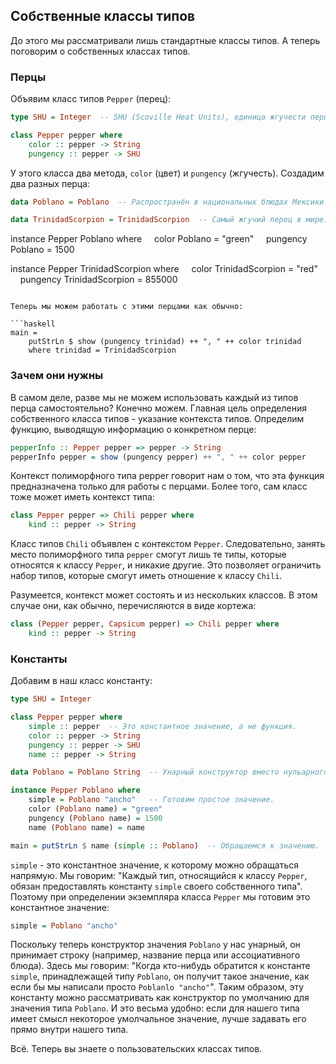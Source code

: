 Собственные классы типов
------------------------

До этого мы рассматривали лишь стандартные классы типов. А теперь поговорим о собственных классах типов.

### Перцы

Объявим класс типов `Pepper` (перец):

```haskell
type SHU = Integer  -- SHU (Scoville Heat Units), единица жгучести перца

class Pepper pepper where
    color :: pepper -> String
    pungency :: pepper -> SHU
```

У этого класса два метода, `color` (цвет) и `pungency` (жгучесть). Создадим два разных перца:

```haskell
data Poblano = Poblano  -- Распространён в национальных блюдах Мексики.

data TrinidadScorpion = TrinidadScorpion  -- Самый жгучий перец в мире.
```

instance Pepper Poblano where
    color Poblano = "green"
    pungency Poblano = 1500

instance Pepper TrinidadScorpion where
    color TrinidadScorpion = "red"
    pungency TrinidadScorpion = 855000
```

Теперь мы можем работать с этими перцами как обычно:

```haskell
main =
    putStrLn $ show (pungency trinidad) ++ ", " ++ color trinidad
    where trinidad = TrinidadScorpion
```

### Зачем они нужны

В самом деле, разве мы не можем использовать каждый из типов перца самостоятельно? Конечно можем. Главная цель определения собственного класса типов - указание контекста типов. Определим функцию, выводящую информацию о конкретном перце:

```haskell
pepperInfo :: Pepper pepper => pepper -> String
pepperInfo pepper = show (pungency pepper) ++ ", " ++ color pepper
```

Контекст полиморфного типа pepper говорит нам о том, что эта функция предназначена только для работы с перцами. Более того, сам класс тоже может иметь контекст типа:

```haskell
class Pepper pepper => Chili pepper where
    kind :: pepper -> String
```

Класс типов `Chili` объявлен с контекстом `Pepper`. Следовательно, занять место полиморфного типа `pepper` смогут лишь те типы, которые относятся к классу `Pepper`, и никакие другие. Это позволяет ограничить набор типов, которые смогут иметь отношение к классу `Chili`.

Разумеется, контекст может состоять и из нескольких классов. В этом случае они, как обычно, перечисляются в виде кортежа:

```haskell
class (Pepper pepper, Capsicum pepper) => Chili pepper where
    kind :: pepper -> String
```

### Константы

Добавим в наш класс константу:

```haskell
type SHU = Integer

class Pepper pepper where
    simple :: pepper  -- Это константное значение, а не функция.
    color :: pepper -> String
    pungency :: pepper -> SHU
    name :: pepper -> String

data Poblano = Poblano String  -- Унарный конструктор вместо нульарного.

instance Pepper Poblano where
    simple = Poblano "ancho"   -- Готовим простое значение.
    color (Poblano name) = "green"
    pungency (Poblano name) = 1500
    name (Poblano name) = name

main = putStrLn $ name (simple :: Poblano)  -- Обращаемся к значению.
```

`simple` - это константное значение, к которому можно обращаться напрямую. Мы говорим: "Каждый тип, относящийся к классу `Pepper`, обязан предоставлять константу `simple` своего собственного типа". Поэтому при определении экземпляра класса `Pepper` мы готовим это константное значение:

```haskell
simple = Poblano "ancho"
```

Поскольку теперь конструктор значения `Poblano` у нас унарный, он принимает строку (например, название перца или ассоциативного блюда). Здесь мы говорим: "Когда кто-нибудь обратится к константе `simple`, принадлежащей типу `Poblano`, он получит такое значение, как если бы мы написали просто `Poblanlo "ancho"`". Таким образом, эту константу можно рассматривать как конструктор по умолчанию для значения типа `Poblano`. И это весьма удобно: если для нашего типа имеет смысл некоторое умолчальное значение, лучше задавать его прямо внутри нашего типа.

Всё. Теперь вы знаете о пользовательских классах типов.
